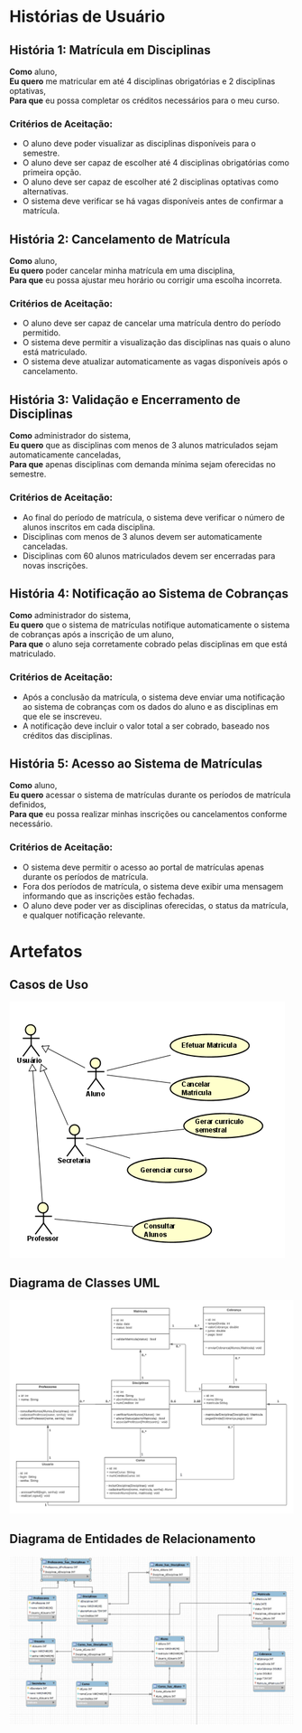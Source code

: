 # Histórias de Usuário

## História 1: Matrícula em Disciplinas
**Como** aluno,  
**Eu quero** me matricular em até 4 disciplinas obrigatórias e 2 disciplinas optativas,  
**Para que** eu possa completar os créditos necessários para o meu curso.

### Critérios de Aceitação:
- O aluno deve poder visualizar as disciplinas disponíveis para o semestre.
- O aluno deve ser capaz de escolher até 4 disciplinas obrigatórias como primeira opção.
- O aluno deve ser capaz de escolher até 2 disciplinas optativas como alternativas.
- O sistema deve verificar se há vagas disponíveis antes de confirmar a matrícula.

## História 2: Cancelamento de Matrícula
**Como** aluno,  
**Eu quero** poder cancelar minha matrícula em uma disciplina,  
**Para que** eu possa ajustar meu horário ou corrigir uma escolha incorreta.

### Critérios de Aceitação:
- O aluno deve ser capaz de cancelar uma matrícula dentro do período permitido.
- O sistema deve permitir a visualização das disciplinas nas quais o aluno está matriculado.
- O sistema deve atualizar automaticamente as vagas disponíveis após o cancelamento.

## História 3: Validação e Encerramento de Disciplinas
**Como** administrador do sistema,  
**Eu quero** que as disciplinas com menos de 3 alunos matriculados sejam automaticamente canceladas,  
**Para que** apenas disciplinas com demanda mínima sejam oferecidas no semestre.

### Critérios de Aceitação:
- Ao final do período de matrícula, o sistema deve verificar o número de alunos inscritos em cada disciplina.
- Disciplinas com menos de 3 alunos devem ser automaticamente canceladas.
- Disciplinas com 60 alunos matriculados devem ser encerradas para novas inscrições.

## História 4: Notificação ao Sistema de Cobranças
**Como** administrador do sistema,  
**Eu quero** que o sistema de matrículas notifique automaticamente o sistema de cobranças após a inscrição de um aluno,  
**Para que** o aluno seja corretamente cobrado pelas disciplinas em que está matriculado.

### Critérios de Aceitação:
- Após a conclusão da matrícula, o sistema deve enviar uma notificação ao sistema de cobranças com os dados do aluno e as disciplinas em que ele se inscreveu.
- A notificação deve incluir o valor total a ser cobrado, baseado nos créditos das disciplinas.

## História 5: Acesso ao Sistema de Matrículas
**Como** aluno,  
**Eu quero** acessar o sistema de matrículas durante os períodos de matrícula definidos,  
**Para que** eu possa realizar minhas inscrições ou cancelamentos conforme necessário.

### Critérios de Aceitação:
- O sistema deve permitir o acesso ao portal de matrículas apenas durante os períodos de matrícula.
- Fora dos períodos de matrícula, o sistema deve exibir uma mensagem informando que as inscrições estão fechadas.
- O aluno deve poder ver as disciplinas oferecidas, o status da matrícula, e qualquer notificação relevante.

# Artefatos

## Casos de Uso

![CasoDeUso_Matricula.png](Artefatos/CasoDeUso_Matricula.png)

## Diagrama de Classes UML

![Diagrama de Classes UML.png](Artefatos/DiagramaClassesUML.png)

## Diagrama de Entidades de Relacionamento

![DER.jpeg](Artefatos/DERMatriculas.jpeg)
